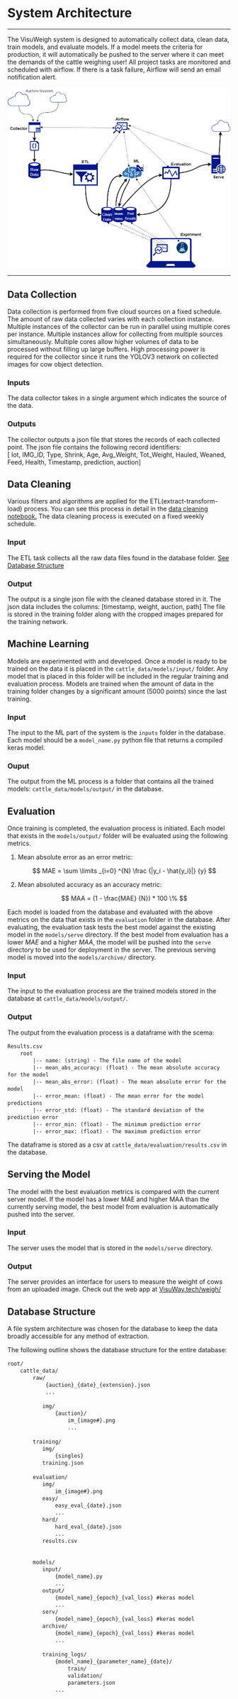 # System Architecture

---

The VisuWeigh system is designed to automatically collect data, clean data, train models, and evaluate models. 
If a model meets the criteria for production, it will automatically be pushed to the server where it can meet the 
demands of the cattle weighing user! 
All project tasks are monitored and scheduled with airflow. If there is a task failure, Airflow will send an email 
notification alert. 


![img.png](architecture.png)

---

## Data Collection

Data collection is performed from five cloud sources on a fixed schedule. 
The amount of raw data collected varies with each collection instance. 
Multiple instances of the collector can be run in parallel using multiple cores per instance. Multiple instances allow for collecting from multiple sources simultaneously. Multiple cores allow higher volumes of data to be processed without filling up large buffers. High processing power is required for the collector since it runs the YOLOV3 network on collected images for cow object detection. 

### Inputs
The data collector takes in a single argument which indicates the source of the data. 

### Outputs 
The collector outputs a json file that stores the records of each collected point. 
The json file contains the following record identifiers:</br>
[ lot, IMG_ID, Type, Shrink, Age, Avg_Weight, Tot_Weight, Hauled, Weaned, Feed, Health, Timestamp, prediction, auction] 


## Data Cleaning 
Various filters and algorithms are applied for the ETL(extract-transform-load) process. You can see this process in detail in the [data cleaning notebook.]()
The data cleaning process is executed on a fixed weekly schedule. 

### Input
The ETL task collects all the raw data files found in the database folder. [See Database Structure](#database-structure ) 

### Output
The output is a single json file with the cleaned database stored in it. The json data includes the columns: [timestamp, weight, auction, path] The file is stored in the training folder along with the cropped images prepared for the training network. 

## Machine Learning
Models are experimented with and developed. Once a model is ready to be trained on the data it is placed in the `cattle_data/models/input/` folder. Any model that is placed in this folder will be included in the regular training and evaluation process. Models are trained when the amount of data in the training folder changes by a significant amount (5000 points) since the last training. 

### Input
The input to the ML part of the system is the `inputs` folder in the database. Each model should be a `model_name.py` python file that returns a compiled keras model.

### Ouput
The output from the ML process is a folder that contains all the trained models: `cattle_data/models/output/` in the database.

## Evaluation
Once training is completed, the evaluation process is initiated. Each model that exists in the `models/output/` folder will be evaluated using the following metrics. 

1. Mean absolute error as an error metric: 

    $$ MAE =  \sum \limits _{i=0} ^{N} \frac {|y_i - \hat{y_i}|} {y} $$


2. Mean absoluted accuracy as an accuracy metric:

    $$ MAA = (1 -  \frac{MAE} {N}) * 100 \% $$

Each model is loaded from the database and evaluated with the above metrics on the data that exists in the `evaluation` folder in the database. 
After evaluating, the evaluation task tests the best model against the existing model in the `models/serve` directory. 
If the best model from evaluation has a lower $MAE$ and a higher $MAA$, the model will be pushed into the `serve` directory
to be used for deployment in the server. The previous serving model is moved into the `models/archive/` directory.

### Input 
The input to the evaluation process are the trained models stored in the database at `cattle_data/models/output/`. 

### Output
The output from the evaluation process is a dataframe with the scema: 


    Results.csv 
        root
            |-- name: (string) - The file name of the model
            |-- mean_abs_accuracy: (float) - The mean absolute accuracy for the model
            |-- mean_abs_error: (float) - The mean absolute error for the model
            |-- error_mean: (float) - The mean error for the model predictions
            |-- error_std: (float) - The standard deviation of the prediction error
            |-- error_min: (float) - The minimum prediction error
            |-- error_max: (float) - The maximum prediction error

The dataframe is stored as a csv at `cattle_data/evaluation/results.csv` in the database.

## Serving the Model
The model with the best evaluation metrics is compared with the current server model. 
If the model has a lower MAE and higher MAA than the currently serving model, the best model from evaluation 
is automatically pushed into the server. 

### Input
The server uses the model that is stored in the `models/serve` directory. 

### Output
The server provides an interface for users to measure the weight of cows from an uploaded image.
Check out the web app at [VisuWay.tech/weigh/](https://VisuWay.tech/weigh/)

## Database Structure 

A file system architecture was chosen for the database to keep the data broadly accessible for any method of extraction. 

The following outline shows the database structure for the entire database:

    root/
        cattle_data/
            raw/
                {auction}_{date}_{extension}.json
                ...

               img/
                   {auction}/
                       im_{image#}.png
                       ...
        
            training/
               img/
                   {singles}
               training.json
            
            evaluation/
               img/
                   im_{image#}.png
               easy/
                   easy_eval_{date}.json
                   ...
               hard/
                   hard_eval_{date}.json
                   ...
               results.csv
            
            
            models/
               input/
                   {model_name}.py
                   ...
               output/
                   {model_name}_{epoch}_{val_loss} #keras model
                   ...
               serv/
                   {model_name}_{epoch}_{val_loss} #keras model
               archive/
                   {model_name}_{epoch}_{val_loss} #keras model
                   ...

               training_logs/
                   {model_name}_{parameter_name}_{date}/
                       train/
                       validation/
                       parameters.json
                   ...



